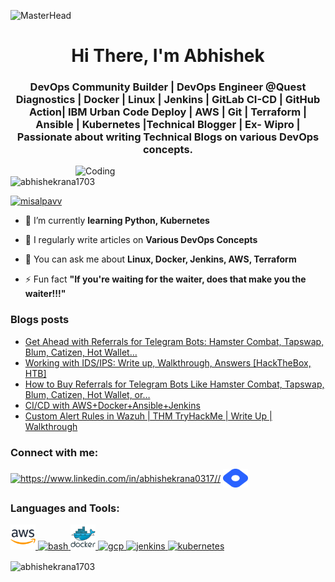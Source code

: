 ![MasterHead](https://thumbs.dreamstime.com/b/devops-banner-concept-has-steps-to-analyze-such-as-plan-code-build-operate-deploy-test-monitor-release-software-251835118.jpg)
<h1 align="center">Hi There, I'm Abhishek</h1>
<h3 align="center">DevOps Community Builder | DevOps Engineer @Quest Diagnostics | Docker | Linux | Jenkins | GitLab CI-CD | GitHub Action| IBM Urban Code Deploy | AWS | Git | Terraform | Ansible | Kubernetes |Technical Blogger | Ex- Wipro | Passionate about writing Technical Blogs on various DevOps concepts.</h3>
<img align="right" alt="Coding" width="400" src="https://cdn.pixabay.com/animation/2022/08/31/08/22/08-22-29-904_512.gif" >

<p align="left"> <img src="https://komarev.com/ghpvc/?username=abhishekrana1703&label=Profile%20views&color=0e75b6&style=flat" alt="abhishekrana1703" /> </p>

<p align="left"> <a href="https://twitter.com/ranaabhishek_17" target="blank"><img src="https://img.shields.io/twitter/follow/abhishek rana?logo=twitter&style=for-the-badge" alt="misalpavv" /></a> </p>

- 🔭 I’m currently **learning Python, Kubernetes**
- 📝 I regularly write articles on **Various DevOps Concepts**

- 💬 You can ask me about **Linux, Docker, Jenkins, AWS, Terraform**

- ⚡ Fun fact **"If you're waiting for the waiter, does that make you the waiter!!!"**

### Blogs posts
<!-- BLOG-POST-LIST:START -->
- [Get Ahead with Referrals for Telegram Bots: Hamster Combat, Tapswap, Blum, Catizen, Hot Wallet…](https://medium.com/@DevSec0ps/get-ahead-with-referrals-for-telegram-bots-hamster-combat-tapswap-blum-catizen-hot-wallet-ba13732dc126?source=rss-c033cbfabdbb------2)
- [Working with IDS/IPS: Write up, Walkthrough, Answers [HackTheBox, HTB]](https://medium.com/@DevSec0ps/working-with-ids-ips-write-up-walkthrough-answers-hackthebox-htb-116c58ce942b?source=rss-c033cbfabdbb------2)
- [How to Buy Referrals for Telegram Bots Like Hamster Combat, Tapswap, Blum, Catizen, Hot Wallet, or…](https://medium.com/@DevSec0ps/how-to-buy-referrals-for-telegram-bots-like-hamster-combat-tapswap-blum-catizen-hot-wallet-or-f36c80c59263?source=rss-c033cbfabdbb------2)
- [CI/CD with AWS+Docker+Ansible+Jenkins](https://medium.com/@DevSec0ps/ci-cd-with-aws-docker-ansible-jenkins-93a549140761?source=rss-c033cbfabdbb------2)
- [Custom Alert Rules in Wazuh | THM TryHackMe | Write Up | Walkthrough](https://medium.com/@DevSec0ps/custom-alert-rules-in-wazuh-thm-tryhackme-write-up-walkthrough-f3619a1a5017?source=rss-c033cbfabdbb------2)
<!-- BLOG-POST-LIST:END -->

<h3 align="left">Connect with me:</h3>
<p align="left">
<a href="https://linkedin.com/in/https://www.linkedin.com/in/abhishekrana0317/" target="blank"><img align="center" src="https://raw.githubusercontent.com/rahuldkjain/github-profile-readme-generator/master/src/images/icons/Social/linked-in-alt.svg" alt="https://www.linkedin.com/in/abhishekrana0317//" height="30" width="40" /></a>
<a href="https://abhishekrana.tech/" target="blank"><img align="center" src="https://github.com/abhishekrana1703/Images/blob/main/hashnod.png" alt="https://www.linkedin.com/in/abhishekrana0317//" height="30" width="40" /></a>


<h3 align="left">Languages and Tools:</h3>
<p align="left"> <a href="https://aws.amazon.com" target="_blank" rel="noreferrer"> <img src="https://raw.githubusercontent.com/devicons/devicon/master/icons/amazonwebservices/amazonwebservices-original-wordmark.svg" alt="aws" width="40" height="40"/> </a> <a href="https://www.gnu.org/software/bash/" target="_blank" rel="noreferrer"> <img src="https://www.vectorlogo.zone/logos/gnu_bash/gnu_bash-icon.svg" alt="bash" width="40" height="40"/> </a> <a href="https://www.docker.com/" target="_blank" rel="noreferrer"> <img src="https://raw.githubusercontent.com/devicons/devicon/master/icons/docker/docker-original-wordmark.svg" alt="docker" width="40" height="40"/> </a> <a href="https://cloud.google.com" target="_blank" rel="noreferrer"> <img src="https://www.vectorlogo.zone/logos/google_cloud/google_cloud-icon.svg" alt="gcp" width="40" height="40"/> </a> <a href="https://www.jenkins.io" target="_blank" rel="noreferrer"> <img src="https://www.vectorlogo.zone/logos/jenkins/jenkins-icon.svg" alt="jenkins" width="40" height="40"/> </a> <a href="https://kubernetes.io" target="_blank" rel="noreferrer"> <img src="https://www.vectorlogo.zone/logos/kubernetes/kubernetes-icon.svg" alt="kubernetes" width="40" height="40"/> </a> </p>

<p><img align="center" src="https://github-readme-streak-stats.herokuapp.com/?user=abhishekrana1703&" alt="abhishekrana1703" /></p>
